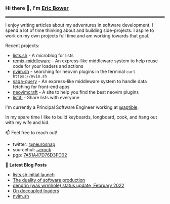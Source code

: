 ### Hi there 👋, I'm [Eric Bower](https://erock.io)

<hr style="border:2px solid gray"> </hr>

I enjoy writing articles about my adventures in software development.  I spend
a lot of time thinking about and building side-projects.  I aspire to work on
my own projects full time and am working towards that goal.

Recent projects:

- [lists.sh](https://lists.sh) - A microblog for lists
- [remix-middleware](https://github.com/neurosnap/remix-middleware) -
  An express-like middleware system to help reuse code for your loaders and actions
- [nvim.sh](https://nvim.sh) - searching for neovim plugins in the terminal
  `curl https://nvim.sh`
- [saga-query](https://github.com/neurosnap/saga-query) - An express-like
  middleware system to handle data fetching for front-end apps
- [neovimcraft](https://neovimcraft.com) - A site to help you find the best
  neovim plugins
- [listifi](https://listifi.app) - Share lists with everyone

I'm currently a Principal Software Engineer working at
[@aptible](https://aptible.com).

In my spare time I like to build keyboards, longboard, cook, and hang out with
my wife and kid.

📫 Feel free to reach out!

- twitter: [@neurosnap](https://twitter.com/neurosnap)
- sourcehut: [~erock](https://git.sr.ht/~erock)
- pgp: [7A51A47D76D3FD02](https://erock.io/publickey.txt)

📕 **Latest Blog Posts**

<!-- BLOG-POST-LIST:START -->
- [lists.sh initial launch](https://erock.io/2022/04/25/lists-launch.html)
- [The duality of software production](https://erock.io/2022/02/17/the-duality-of-software-production.html)
- [dendrin &lpar;was wrmhole&rpar; status update, February 2022](https://erock.io/2022/02/09/dendrin-status-update-feb-2022.html)
- [On decoupled loaders](https://erock.io/2022/01/21/on-decoupled-loaders.html)
- [nvim.sh](https://erock.io/2022/01/08/nvimsh-release.html)
<!-- BLOG-POST-LIST:END -->
